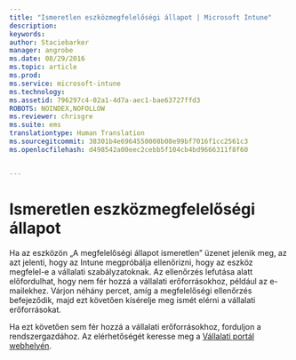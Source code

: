 ```yaml
---
title: "Ismeretlen eszközmegfelelőségi állapot | Microsoft Intune"
description: 
keywords: 
author: Staciebarker
manager: angrobe
ms.date: 08/29/2016
ms.topic: article
ms.prod: 
ms.service: microsoft-intune
ms.technology: 
ms.assetid: 796297c4-02a1-4d7a-aec1-bae63727ffd3
ROBOTS: NOINDEX,NOFOLLOW
ms.reviewer: chrisgre
ms.suite: ems
translationtype: Human Translation
ms.sourcegitcommit: 38301b4e6964550008b08e99bf7016f1cc2561c3
ms.openlocfilehash: d498542a00eec2cebb5f104cb4bd9666311f8f60


---
```



# Ismeretlen eszközmegfelelőségi állapot

Ha az eszközön „A megfelelőségi állapot ismeretlen” üzenet jelenik meg, az azt jelenti, hogy az Intune megpróbálja ellenőrizni, hogy az eszköz megfelel-e a vállalati szabályzatoknak. Az ellenőrzés lefutása alatt előfordulhat, hogy nem fér hozzá a vállalati erőforrásokhoz, például az e-mailekhez. Várjon néhány percet, amíg a megfelelőségi ellenőrzés befejeződik, majd ezt követően kísérelje meg ismét elérni a vállalati erőforrásokat.

Ha ezt követően sem fér hozzá a vállalati erőforrásokhoz, forduljon a rendszergazdához. Az elérhetőségét keresse meg a [Vállalati portál webhelyén](http://portal.manage.microsoft.com).



<!--HONumber=Aug16_HO5-->


